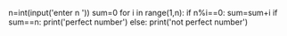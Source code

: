 n=int(input('enter n '))
sum=0
for i in range(1,n):
 if n%i==0:
  sum=sum+i
if sum==n:
 print('perfect number')
else:
 print('not perfect number')
